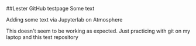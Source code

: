 ##Lester GitHub testpage
Some text

Adding some text via Jupyterlab on Atmosphere

This doesn't seem to be working as expected. Just practicing with git on my laptop and this test repository


